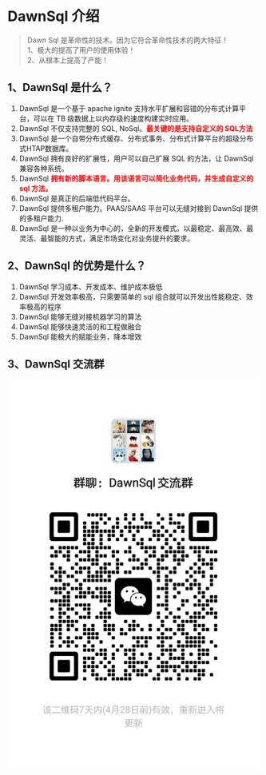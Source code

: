 # DawnSql 介绍

>Dawn Sql 是革命性的技术。因为它符合革命性技术的两大特征！<br/>
>1、极大的提高了用户的使用体验！<br/>
>2、从根本上提高了产能！<br/>

## 1、DawnSql 是什么？
1. DawnSql 是一个基于 apache ignite 支持水平扩展和容错的分布式计算平台，可以在 TB 级数据上以内存级的速度构建实时应用。
2. DawnSql 不仅支持完整的 SQL, NoSql。<span style="color:red;font-weight: bold">最关键的是支持自定义的 SQL方法</span>
3. DawnSql 是一个自带分布式缓存、分布式事务、分布式计算平台的超级分布式HTAP数据库。
4. DawnSql 拥有良好的扩展性，用户可以自己扩展 SQL 的方法，让 DawnSql 兼容各种系统。
5. DawnSql <span style="color:red;font-weight: bold">拥有新的脚本语言。用该语言可以简化业务代码，并生成自定义的 sql 方法。</span>
6. DawnSql 是真正的后端低代码平台。
7. DawnSql 提供多租户能力。PAAS/SAAS 平台可以无缝对接到 DawnSql 提供的多租户能力.
8. DawnSql 是一种以业务为中心的，全新的开发模式。以最稳定、最高效、最灵活、最智能的方式，满足市场变化对业务提升的要求。

## 2、DawnSql 的优势是什么？

1. DawnSql 学习成本、开发成本、维护成本极低
2. DawnSql 开发效率极高，只需要简单的 sql 组合就可以开发出性能稳定、效率极高的程序
3. DawnSql 能够无缝对接机器学习的算法
4. DawnSql 能够快速灵活的和工程做融合
5. DawnSql 能极大的赋能业务，降本增效

## 3、DawnSql 交流群
<img src='/smart_sql_img/WechatIMG5.jpeg'></img>

